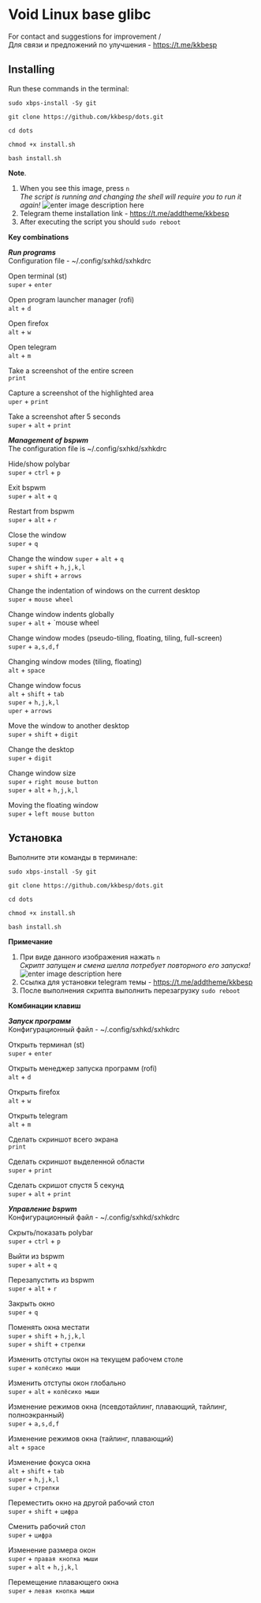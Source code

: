 # Void Linux base glibc
For contact and suggestions for improvement /   
Для связи и предложений по улучшения - https://t.me/kkbesp


## **Installing**
Run these commands in the terminal:

   `sudo xbps-install -Sy git`  


   `git clone https://github.com/kkbesp/dots.git`  


   `cd dots`   


   `chmod +x install.sh`  


   `bash install.sh`  

**Note**.
1. When you see this image, press `n`  
*The script is running and changing the shell will require you to run it again!*
![enter image description here](https://i.imgur.com/ow2BU9x.png)  
2. Telegram theme installation link - https://t.me/addtheme/kkbesp
3. After executing the script you should
`sudo reboot`

**Key combinations**


***Run programs***  
Configuration file - ~/.config/sxhkd/sxhkdrc

Open terminal (st)  
`super` + `enter`

Open program launcher manager (rofi)  
`alt` + `d`

Open firefox  
`alt` + `w`

Open telegram  
`alt` + `m`

Take a screenshot of the entire screen  
`print`

Capture a screenshot of the highlighted area  
`uper` + `print`

Take a screenshot after 5 seconds  
`super` + `alt` + `print`


***Management of bspwm***  
The configuration file is ~/.config/sxhkd/sxhkdrc

Hide/show polybar  
`super` + `ctrl` + `p`

Exit bspwm  
`super` + `alt` + `q`

Restart from bspwm  
`super` + `alt` + `r`

Close the window  
`super` + `q`

Change the window `super` + `alt` + `q`  
`super` + `shift` + `h,j,k,l`  
`super` + `shift` + `arrows`

Change the indentation of windows on the current desktop  
`super` + `mouse wheel`

Change window indents globally  
`super` + `alt` + `mouse wheel

Change window modes (pseudo-tiling, floating, tiling, full-screen)  
`super` + `a,s,d,f`

Changing window modes (tiling, floating)  
`alt` + `space`

Change window focus  
`alt` + `shift` + `tab`  
`super` + `h,j,k,l`  
`uper` + `arrows`  

Move the window to another desktop    
`super` + `shift` + `digit`

Change the desktop  
`super` + `digit`

Change window size  
`super` + `right mouse button`  
`super` + `alt` + `h,j,k,l`  

Moving the floating window  
`super` + `left mouse button`  


## **Установка**
Выполните эти команды в терминале:

  `sudo xbps-install -Sy git`  


  `git clone https://github.com/kkbesp/dots.git`  


   `cd dots`  


   `chmod +x install.sh`  


   `bash install.sh`  



**Примечание**
1. При виде данного изображения нажать `n`  
*Скрипт запущен и смена шелла потребует повторного его запуска!*
![enter image description here](https://i.imgur.com/ow2BU9x.png)  
2. Ссылка для установки telegram темы - https://t.me/addtheme/kkbesp
3. После выполнения скрипта выполнить перезагрузку `sudo reboot`  


**Комбинации клавиш**


***Запуск программ***  
Конфигурационный файл - ~/.config/sxhkd/sxhkdrc

Открыть терминал (st)  
`super` + `enter`

Открыть менеджер запуска программ (rofi)  
`alt` + `d`

Открыть firefox  
`alt` + `w`

Открыть telegram  
`alt` + `m`

Сделать скриншот всего экрана  
`print`

Сделать скриншот выделенной области  
`super` + `print`

Сделать скришот спустя 5 секунд  
`super` + `alt` + `print`


***Управление bspwm***  
Конфигурационный файл - ~/.config/sxhkd/sxhkdrc

Скрыть/показать polybar  
`super` + `ctrl` + `p`

Выйти из bspwm  
`super` + `alt` + `q`

Перезапустить из bspwm  
`super` + `alt` + `r`

Закрыть окно  
`super` + `q`

Поменять окна местати  
`super` + `shift` + `h,j,k,l`  
`super` + `shift` + `стрелки`

Изменить отступы окон на текущем рабочем столе  
`super` + `колёсико мыши`

Изменить отступы окон глобально  
`super` + `alt` + `колёсико мыши`

Изменение режимов окна (псевдотайлинг, плавающий, тайлинг, полноэкранный)  
`super` + `a,s,d,f`

Изменение режимов окна (тайлинг, плавающий)  
`alt` + `space`

Изменение фокуса окна  
`alt` + `shift` + `tab`  
`super` + `h,j,k,l`  
`super` + `стрелки`  

Переместить окно на другой рабочий стол    
`super` + `shift` + `цифра`

Сменить рабочий стол  
`super` + `цифра`

Изменение размера окон  
`super` + `правая кнопка мыши`    
`super` + `alt` + `h,j,k,l`  

Перемещение плавающего окна  
`super` + `левая кнопка мыши`
